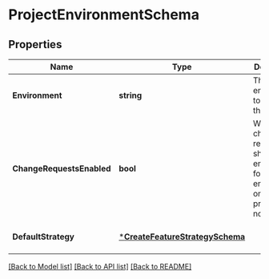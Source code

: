 # ProjectEnvironmentSchema

## Properties
Name | Type | Description | Notes
------------ | ------------- | ------------- | -------------
**Environment** | **string** | The environment to add to the project | [default to null]
**ChangeRequestsEnabled** | **bool** | Whether change requests should be enabled or for this environment on the project or not | [optional] [default to null]
**DefaultStrategy** | [***CreateFeatureStrategySchema**](createFeatureStrategySchema.md) |  | [optional] [default to null]

[[Back to Model list]](../README.md#documentation-for-models) [[Back to API list]](../README.md#documentation-for-api-endpoints) [[Back to README]](../README.md)

